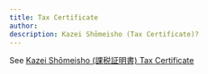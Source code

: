```yaml
---
title: Tax Certificate
author:
description: Kazei Shōmeisho (Tax Certificate)?
---
```

See [Kazei Shōmeisho (課税証明書) Tax Certificate](../kazei-shomeisho-tax-certificate)

